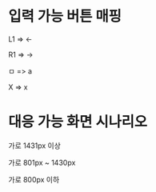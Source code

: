# 입력 가능 버튼 매핑

L1 => ←

R1 => →

ㅁ => a

X => x

# 대응 가능 화면 시나리오

가로 1431px 이상

가로 801px ~ 1430px 

가로 800px 이하
